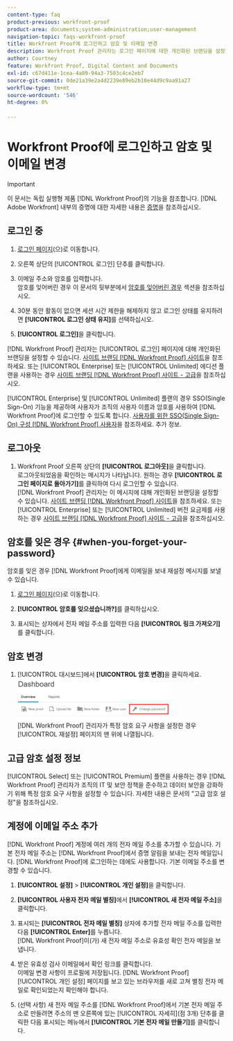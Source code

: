 ```yaml
---
content-type: faq
product-previous: workfront-proof
product-area: documents;system-administration;user-management
navigation-topic: faqs-workfront-proof
title: Workfront Proof에 로그인하고 암호 및 이메일 변경
description: Workfront Proof 관리자는 로그인 페이지에 대한 개인화된 브랜딩을 설정할 수 있습니다. Workfront Proof 사이트 브랜딩 을 참조하십시오. 또는 엔터프라이즈 또는 무제한 에디션 플랜을 사용하는 경우 Workfront Proof 사이트 브랜딩 - 고급 을 참조하십시오.
author: Courtney
feature: Workfront Proof, Digital Content and Documents
exl-id: c67d411e-1cea-4a89-94a3-7503c4ce2eb7
source-git-commit: 0de21a39e2a4d2239e89eb2b10e44d9c9aa91a27
workflow-type: tm+mt
source-wordcount: '546'
ht-degree: 0%

---
```


# Workfront Proof에 로그인하고 암호 및 이메일 변경

>[!IMPORTANT]
>
>이 문서는 독립 실행형 제품 [!DNL Workfront Proof]의 기능을 참조합니다. [!DNL Adobe Workfront] 내부의 증명에 대한 자세한 내용은 [증명](../../../review-and-approve-work/proofing/proofing.md)을 참조하십시오.

## 로그인 중

1. [로그인 페이지](https://app.proofhq.com/login)(으)로 이동합니다.

1. 오른쪽 상단의 [!UICONTROL 로그인] 단추를 클릭합니다.
1. 이메일 주소와 암호를 입력합니다.\
   암호를 잊어버린 경우 이 문서의 뒷부분에서 [암호를 잊어버린 경우](#when-you-forget-your-password) 섹션을 참조하십시오.

1. 30분 동안 활동이 없으면 세션 시간 제한을 해제하지 않고 로그인 상태를 유지하려면 **[!UICONTROL 로그인 상태 유지]**&#x200B;를 선택하십시오.
1. **[!UICONTROL 로그인]**&#x200B;을 클릭합니다.

[!DNL Workfront Proof] 관리자는 [!UICONTROL 로그인] 페이지에 대해 개인화된 브랜딩을 설정할 수 있습니다. [사이트 브랜딩 [!DNL Workfront Proof] 사이트](../../../workfront-proof/wp-acct-admin/branding/brand-wp-site.md)을 참조하세요. 또는 [!UICONTROL Enterprise] 또는 [!UICONTROL Unlimited] 에디션 플랜을 사용하는 경우 [사이트 브랜딩 [!DNL Workfront Proof] 사이트 - 고급](../../../workfront-proof/wp-acct-admin/branding/brand-wp-site-advanced.md)을 참조하십시오.

[!UICONTROL Enterprise] 및 [!UICONTROL Unlimited] 플랜의 경우 SSO(Single Sign-On) 기능을 제공하여 사용자가 조직의 사용자 이름과 암호를 사용하여 [!DNL Workfront Proof]에 로그인할 수 있도록 합니다. [사용자를 위한 SSO(Single Sign-On) 구성 [!DNL Workfront Proof] 사용자](../../../workfront-proof/wp-acct-admin/account-settings/configure-sso-for-wp-users.md)을 참조하세요. 추가 정보.

## 로그아웃

1. Workfront Proof 오른쪽 상단의 **[!UICONTROL 로그아웃]**&#x200B;을 클릭합니다.\
   로그아웃되었음을 확인하는 메시지가 나타납니다. 원하는 경우 **[!UICONTROL 로그인 페이지로 돌아가기]**&#x200B;를 클릭하여 다시 로그인할 수 있습니다.\
   [!DNL Workfront Proof] 관리자는 이 메시지에 대해 개인화된 브랜딩을 설정할 수 있습니다. [사이트 브랜딩 [!DNL Workfront Proof] 사이트](../../../workfront-proof/wp-acct-admin/branding/brand-wp-site.md)을 참조하세요. 또는 [!UICONTROL Enterprise] 또는 [!UICONTROL Unlimited] 버전 요금제를 사용하는 경우 [사이트 브랜딩 [!DNL Workfront Proof] 사이트 - 고급](../../../workfront-proof/wp-acct-admin/branding/brand-wp-site-advanced.md)을 참조하십시오.

## 암호를 잊은 경우 {#when-you-forget-your-password}

암호를 잊은 경우 [!DNL Workfront Proof]에게 이메일을 보내 재설정 메시지를 보낼 수 있습니다.

1. [로그인 페이지](https://app.proofhq.com/login)(으)로 이동합니다.

1. **[!UICONTROL 암호를 잊으셨습니까?]**&#x200B;를 클릭하십시오.
1. 표시되는 상자에서 전자 메일 주소를 입력한 다음 **[!UICONTROL 링크 가져오기]**&#x200B;를 클릭합니다.

## 암호 변경

1. [!UICONTROL 대시보드]에서 **[!UICONTROL 암호 변경]**&#x200B;을 클릭하세요.\
   ![Change_passowrd.png](assets/change-passowrd-350x95.png)\
   [!DNL Workfront Proof] 관리자가 특정 암호 요구 사항을 설정한 경우 [!UICONTROL 재설정] 페이지의 맨 위에 나열됩니다.

## 고급 암호 설정 정보

[!UICONTROL Select] 또는 [!UICONTROL Premium] 플랜을 사용하는 경우 [!DNL Workfront Proof] 관리자가 조직의 IT 및 보안 정책을 준수하고 데이터 보안을 강화하기 위해 특정 암호 요구 사항을 설정할 수 있습니다. 자세한 내용은 문서의 &quot;고급 암호 설정&quot;을 참조하십시오.

## 계정에 이메일 주소 추가

[!DNL Workfront Proof] 계정에 여러 개의 전자 메일 주소를 추가할 수 있습니다. 기본 전자 메일 주소는 [!DNL Workfront Proof]에서 증명 알림을 보내는 전자 메일입니다. [!DNL Workfront Proof]에 로그인하는 데에도 사용합니다. 기본 이메일 주소를 변경할 수 있습니다.

1. **[!UICONTROL 설정]** > **[!UICONTROL 개인 설정]**&#x200B;을 클릭합니다.

1. **[!UICONTROL 사용자 전자 메일 별칭]**&#x200B;에서 **[!UICONTROL 새 전자 메일 주소]**&#x200B;을 클릭합니다.

1. 표시되는 **[!UICONTROL 전자 메일 별칭]** 상자에 추가할 전자 메일 주소를 입력한 다음 **[!UICONTROL Enter]**&#x200B;를 누릅니다.\
   [!DNL Workfront Proof]이(가) 새 전자 메일 주소로 유효성 확인 전자 메일을 보냅니다.

1. 받은 유효성 검사 이메일에서 확인 링크를 클릭합니다.\
   이메일 변경 사항이 프로필에 저장됩니다. [!DNL Workfront Proof] [!UICONTROL 개인 설정] 페이지를 보고 있는 브라우저를 새로 고쳐 별칭 전자 메일로 확인되었는지 확인해야 합니다.
1. (선택 사항) 새 전자 메일 주소를 [!DNL Workfront Proof]에서 기본 전자 메일 주소로 만들려면 주소의 맨 오른쪽에 있는 [!UICONTROL 자세히](점 3개) 단추를 클릭한 다음 표시되는 메뉴에서 **[!UICONTROL 기본 전자 메일 만들기]**&#x200B;를 클릭합니다.
